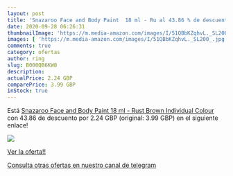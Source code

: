 ```yaml
---
layout: post
title: 'Snazaroo Face and Body Paint  18 ml - Ru al 43.86 % de descuento'
date: 2020-09-28 06:26:31
thumbnailImage: 'https://m.media-amazon.com/images/I/51QBbKZqhvL._SL200_.jpg'
images: [ 'https://m.media-amazon.com/images/I/51QBbKZqhvL._SL200_.jpg' ]
comments: true
category: ofertas
author: ring
slug: B000QB6KW0
description:
actualPrice: 2.24 GBP
comparePrice: 3.99 GBP
inStock: true
---
```


Está [Snazaroo Face and Body Paint  18 ml - Rust Brown  Individual Colour ](https://www.amazon.com/dp/B000QB6KW0/?tag=redken08-20) con 43.86 de descuento por 2.24 GBP (original: 3.99 GBP) en el siguiente enlace!

[![](https://m.media-amazon.com/images/I/51QBbKZqhvL._SL200_.jpg)](https://www.amazon.com/dp/B000QB6KW0/?tag=redken08-20)

[Ver la oferta!!](https://www.amazon.com/dp/B000QB6KW0/?tag=redken08-20)

[Consulta otras ofertas en nuestro canal de telegram](https://t.me/s/ofertas25)
